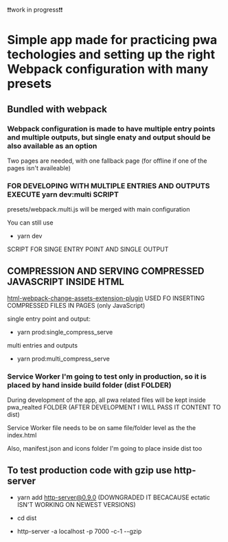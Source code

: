 :exclamation::exclamation:work in progress:exclamation::exclamation:

# Simple app made for practicing pwa techologies and setting up the right Webpack configuration with many presets

## Bundled with webpack

### Webpack configuration is made to have multiple entry points and multiple outputs, but single enaty and output should be also available as an option

Two pages are needed, with one fallback page (for offline if one of the pages isn't availeable)

### FOR DEVELOPING WITH MULTIPLE ENTRIES AND OUTPUTS EXECUTE yarn dev:multi SCRIPT

presets/webpack.multi.js will be merged with main configuration

You can still use

- yarn dev

SCRIPT FOR SINGE ENTRY POINT AND SINGLE OUTPUT

## COMPRESSION AND SERVING COMPRESSED JAVASCRIPT INSIDE HTML

[html-webpack-change-assets-extension-plugin](https://www.npmjs.com/package/html-webpack-change-assets-extension-plugin) USED FO INSERTING COMPRESSED FILES IN PAGES (only JavaScript)

single entry point and output:

- yarn prod:single_compress_serve

multi entries and outputs

- yarn prod:multi_compress_serve

### Service Worker I'm going to test only in production, so it is placed by hand inside build folder (dist FOLDER)

During development of the app, all pwa related files will be kept inside pwa_realted FOLDER (AFTER DEVELOPMENT I WILL PASS IT CONTENT TO dist)

Service Worker file needs to be on same file/folder level as the the index.html

Also, manifest.json and icons folder I'm going to place inside dist too

## To test production code with gzip use http-server

- yarn add http-server@0.9.0 (DOWNGRADED IT BECACAUSE ectatic ISN'T WORKING ON NEWEST VERSIONS)

- cd dist

- http-server -a localhost -p 7000 -c-1 --gzip
